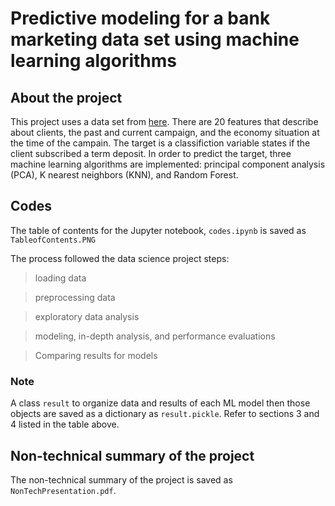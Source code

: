 # Predictive modeling for a bank marketing data set using machine learning algorithms 
## About the project 
This project uses a data set from [here](http://archive.ics.uci.edu/ml/datasets/Bank+Marketing#). 
There are 20 features that describe about clients, the past and current campaign, and the economy situation at the time of the campain. 
The target is a classifiction variable states if the client subscribed a term deposit.
In order to predict the target, three machine learning algorithms are implemented: 
principal component analysis (PCA), K nearest neighbors (KNN), and Random Forest. 
## Codes
The table of contents for the Jupyter notebook, `codes.ipynb` is saved as `TableofContents.PNG` 

The process followed the data science project steps: 

>loading data

>preprocessing data

>exploratory data analysis

>modeling, in-depth analysis, and performance evaluations

>Comparing results for models

### Note
A class `result` to organize data and results of each ML model then those objects are saved as a dictionary as `result.pickle`. Refer to sections 3 and 4 listed in the table above.

## Non-technical summary of the project
The non-technical summary of the project is saved as `NonTechPresentation.pdf`.
